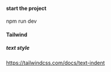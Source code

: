 #### start the project
npm run dev


#### Tailwind
##### text style
https://tailwindcss.com/docs/text-indent

